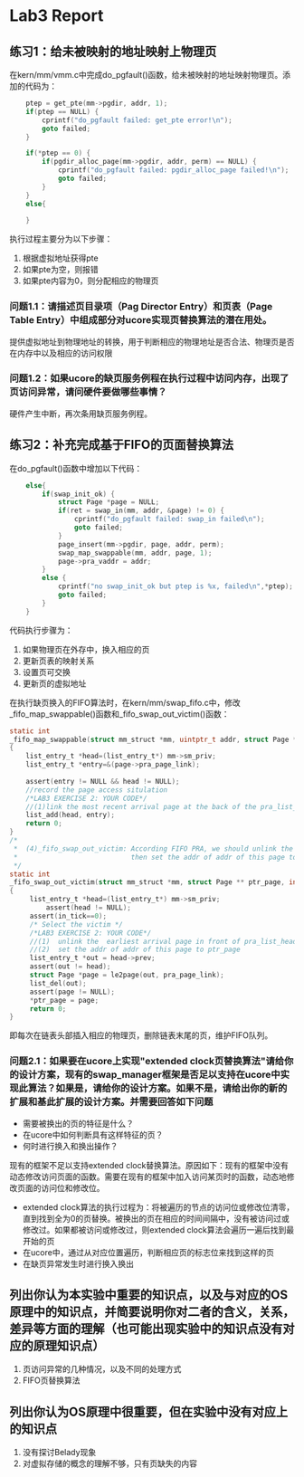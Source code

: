 # Lab3 Report

## 练习1：给未被映射的地址映射上物理页

在kern/mm/vmm.c中完成do\_pgfault()函数，给未被映射的地址映射物理页。添加的代码为：

```c
	ptep = get_pte(mm->pgdir, addr, 1);
    if(ptep == NULL) {
        cprintf("do_pgfault failed: get_pte error!\n");
        goto failed;
    }

    if(*ptep == 0) {
        if(pgdir_alloc_page(mm->pgdir, addr, perm) == NULL) {
            cprintf("do_pgfault failed: pgdir_alloc_page failed!\n");
            goto failed;
        }
    }
    else{
    
    }
```

执行过程主要分为以下步骤：

1. 根据虚拟地址获得pte
2. 如果pte为空，则报错
3. 如果pte内容为0，则分配相应的物理页

### 问题1.1：请描述页目录项（Pag Director Entry）和页表（Page Table Entry）中组成部分对ucore实现页替换算法的潜在用处。

提供虚拟地址到物理地址的转换，用于判断相应的物理地址是否合法、物理页是否在内存中以及相应的访问权限

### 问题1.2：如果ucore的缺页服务例程在执行过程中访问内存，出现了页访问异常，请问硬件要做哪些事情？

硬件产生中断，再次条用缺页服务例程。

## 练习2：补充完成基于FIFO的页面替换算法

在do\_pgfault()函数中增加以下代码：

```c
	else{
        if(swap_init_ok) {
            struct Page *page = NULL;
            if(ret = swap_in(mm, addr, &page) != 0) {
                cprintf("do_pgfault failed: swap_in failed\n");
                goto failed;
            }
            page_insert(mm->pgdir, page, addr, perm);
            swap_map_swappable(mm, addr, page, 1);
            page->pra_vaddr = addr;
        }
        else {
            cprintf("no swap_init_ok but ptep is %x, failed\n",*ptep);
            goto failed;
        }
    }
```

代码执行步骤为：

1. 如果物理页在外存中，换入相应的页
2. 更新页表的映射关系
3. 设置页可交换
4. 更新页的虚拟地址

在执行缺页换入的FIFO算法时，在kern/mm/swap\_fifo.c中，修改\_fifo\_map\_swappable()函数和\_fifo\_swap\_out\_victim()函数：

```c
static int
_fifo_map_swappable(struct mm_struct *mm, uintptr_t addr, struct Page *page, int swap_in)
{
    list_entry_t *head=(list_entry_t*) mm->sm_priv;
    list_entry_t *entry=&(page->pra_page_link);
 
    assert(entry != NULL && head != NULL);
    //record the page access situlation
    /*LAB3 EXERCISE 2: YOUR CODE*/ 
    //(1)link the most recent arrival page at the back of the pra_list_head qeueue.
    list_add(head, entry);
    return 0;
}
/*
 *  (4)_fifo_swap_out_victim: According FIFO PRA, we should unlink the  earliest arrival page in front of pra_list_head qeueue,
 *                            then set the addr of addr of this page to ptr_page.
 */
static int
_fifo_swap_out_victim(struct mm_struct *mm, struct Page ** ptr_page, int in_tick)
{
     list_entry_t *head=(list_entry_t*) mm->sm_priv;
         assert(head != NULL);
     assert(in_tick==0);
     /* Select the victim */
     /*LAB3 EXERCISE 2: YOUR CODE*/ 
     //(1)  unlink the  earliest arrival page in front of pra_list_head qeueue
     //(2)  set the addr of addr of this page to ptr_page
     list_entry_t *out = head->prev;
     assert(out != head);
     struct Page *page = le2page(out, pra_page_link);
     list_del(out);
     assert(page != NULL);
     *ptr_page = page; 
     return 0;
}
```
即每次在链表头部插入相应的物理页，删除链表末尾的页，维护FIFO队列。





### 问题2.1：如果要在ucore上实现"extended clock页替换算法"请给你的设计方案，现有的swap\_manager框架是否足以支持在ucore中实现此算法？如果是，请给你的设计方案。如果不是，请给出你的新的扩展和基此扩展的设计方案。并需要回答如下问题

- 需要被换出的页的特征是什么？
- 在ucore中如何判断具有这样特征的页？
- 何时进行换入和换出操作？

现有的框架不足以支持extended clock替换算法。原因如下：现有的框架中没有动态修改访问页面的函数。需要在现有的框架中加入访问某页时的函数，动态地修改页面的访问位和修改位。

- extended clock算法的执行过程为：将被遍历的节点的访问位或修改位清零，直到找到全为0的页替换。被换出的页在相应的时间间隔中，没有被访问过或修改过。如果都被访问或修改过，则extended clock算法会遍历一遍后找到最开始的页
- 在ucore中，通过从对应位置遍历，判断相应页的标志位来找到这样的页
- 在缺页异常发生时进行换入换出

## 列出你认为本实验中重要的知识点，以及与对应的OS原理中的知识点，并简要说明你对二者的含义，关系，差异等方面的理解（也可能出现实验中的知识点没有对应的原理知识点）

1. 页访问异常的几种情况，以及不同的处理方式
2. FIFO页替换算法

## 列出你认为OS原理中很重要，但在实验中没有对应上的知识点

1. 没有探讨Belady现象
2. 对虚拟存储的概念的理解不够，只有页缺失的内容



    


